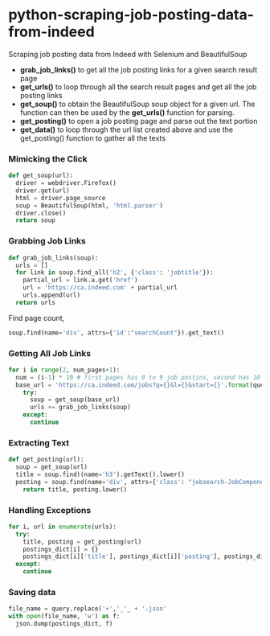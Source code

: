 # python-scraping-job-posting-data-from-indeed
Scraping job posting data from Indeed with Selenium and BeautifulSoup


- **grab_job_links()** to get all the job posting links for a given search result page
- **get_urls()** to loop through all the search result pages and get all the job posting links
- **get_soup()** to obtain the BeautifulSoup soup object for a given url. The function can then be used by the **get_urls()** function for parsing.
- **get_posting()** to open a job posting page and parse out the text portion
- **get_data()** to loop through the url list created above and use the get_posting() function to gather all the texts

### Mimicking the Click

```python
def get_soup(url):
  driver = webdriver.Firefox()
  driver.get(url)
  html = driver.page_source
  soup = BeautifulSoup(html, 'html.parser')
  driver.close()
  return soup
```


### Grabbing Job Links

```python
def grab_job_links(soup):
  urls = []
  for link in soup.find_all('h2', {'class': 'jobtitle'}):
    partial_url = link.a.get('href')
    url = 'https://ca.indeed.com' + partial_url
    urls.append(url)
  return urls
```

Find page count,
```python
soup.find(name='div', attrs={'id':"searchCount"}).get_text()
```

### Getting All Job Links

```python
for i in range(2, num_pages+1):
  num = (i-1) * 10 # first pages has 0 to 9 job postins, second has 10 to 19, ..
  base_url = 'https://ca.indeed.com/jobs?q={}&l={}&start={}'.format(query, location, num)
    try:
      soup = get_soup(base_url)
      urls += grab_job_links(soup)
    except:
      continue
```

### Extracting Text

```python
def get_posting(url):
  soup = get_soup(url)
  title = soup.find)(name='h3').getText().lower()
  posting = soup.find(name='div', attrs={'class': "jobsearch-JobComponent"}).get_text()
    return title, posting.lower()
```

### Handling Exceptions

```python
for i, url in enumerate(urls):
  try:
    title, posting = get_posting(url)
    postings_dict[i] = {}
    postings_dict[i]['title'], postings_dict[i]['posting'], postings_dict[i]['url'] = title, posting, url
  except:
    continue
```

### Saving data

```python
file_name = query.replace('+','_'_ + '.json'
with open(file_name, 'w') as f:
  json.dump(postings_dict, f)
```





